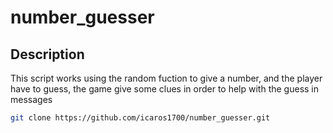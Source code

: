 # number_guesser

## Description

This script works using the random fuction to give a number, and the player have to guess, the game give some clues in order to help with the guess in messages


```bash
git clone https://github.com/icaros1700/number_guesser.git
